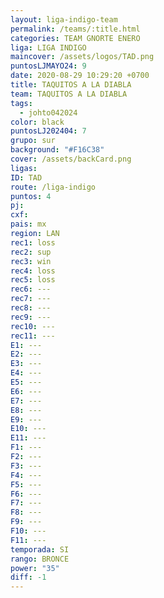 ```yaml
---
layout: liga-indigo-team
permalink: /teams/:title.html
categories: TEAM GNORTE ENERO
liga: LIGA INDIGO
maincover: /assets/logos/TAD.png
puntosLJMAYO24: 9
date: 2020-08-29 10:29:20 +0700
title: TAQUITOS A LA DIABLA
team: TAQUITOS A LA DIABLA
tags:
  - johto042024
color: black
puntosLJ202404: 7
grupo: sur
background: "#F16C38"
cover: /assets/backCard.png
ligas: 
ID: TAD
route: /liga-indigo
puntos: 4
pj: 
cxf: 
pais: mx
region: LAN
rec1: loss
rec2: sup
rec3: win
rec4: loss
rec5: loss
rec6: ---
rec7: ---
rec8: ---
rec9: ---
rec10: ---
rec11: ---
E1: ---
E2: ---
E3: ---
E4: ---
E5: ---
E6: ---
E7: ---
E8: ---
E9: ---
E10: ---
E11: ---
F1: ---
F2: ---
F3: ---
F4: ---
F5: ---
F6: ---
F7: ---
F8: ---
F9: ---
F10: ---
F11: ---
temporada: SI
rango: BRONCE
power: "35"
diff: -1
---
```



